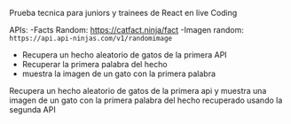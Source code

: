 Prueba tecnica para juniors y trainees de React en live Coding

APIs:
-Facts Random: https://catfact.ninja/fact
-Imagen random: `https://api.api-ninjas.com/v1/randomimage`

- Recupera un hecho aleatorio de gatos de la primera API
- Recuperar la primera palabra del hecho
- muestra la imagen de un gato con la primera palabra

Recupera un hecho aleatorio de gatos de la primera api y muestra una imagen de un gato con la primera palabra del hecho recuperado usando la segunda API
